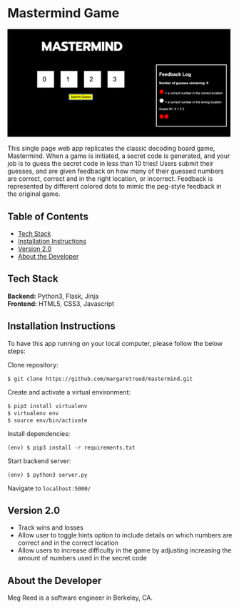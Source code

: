 # Mastermind Game

<img src="/static/mastermind-screenshot.png" width="500" />

This single page web app replicates the classic decoding board game, Mastermind. When a game is initiated, a secret code is generated, and your job is to guess the secret code in less than 10 tries! Users submit their guesses, and are given feedback on how many of their guessed numbers are correct, correct and in the right location, or incorrect. Feedback is represented by different colored dots to mimic the peg-style feedback in the original game. 

## Table of Contents
 - [Tech Stack](#techstack)
 - [Installation Instructions](#installation)
 - [Version 2.0](#version2)
 - [About the Developer](#about)

## Tech Stack <a name="techstack"></a>
**Backend:** Python3, Flask, Jinja<br>
**Frontend:** HTML5, CSS3, Javascript<br>

## Installation Instructions <a name="installation"></a>

To have this app running on your local computer, please follow the below steps:

Clone repository:

```
$ git clone https://github.com/margaretreed/mastermind.git
```

Create and activate a virtual environment:

```
$ pip3 install virtualenv
$ virtualenv env
$ source env/bin/activate
```

Install dependencies:

```
(env) $ pip3 install -r requirements.txt
```

Start backend server:

```
(env) $ python3 server.py
```

Navigate to `localhost:5000/` 


## Version 2.0 <a name="version2"></a>
- Track wins and losses
- Allow user to toggle hints option to include details on which numbers are correct and in the correct location
- Allow users to increase difficulty in the game by adjusting increasing the amount of numbers used in the secret code

## About the Developer <a name="about"></a>
Meg Reed is a software engineer in Berkeley, CA.
